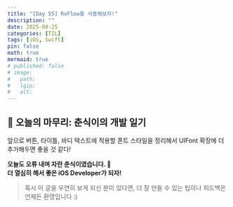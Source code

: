```yaml
---
title: "[Day 55] RxFlow를 사용해보자!" 
description: ""
date: 2025-08-25
categories: [TIL]
tags: [iOS, Swift]
pin: false
math: true
mermaid: true
# published: false
# image:
#   path:
#   lqip: 
#   alt: 
---
```


## 🐾 오늘의 마무리: 춘식이의 개발 일기

앞으로 버튼, 타이틀, 바디 텍스트에 적용할 폰트 스타일을 정리해서
UIFont 확장에 더 추가해두면 좋을 것 같다!

**오늘도 오류 내며 자란 춘식이였습니다. 🐾**  
**더 열심히 해서 좋은 iOS Developer가 되자!**

> 혹시 이 글을 우연히 보게 되신 분이 있다면, 더 잘 만들 수 있는 팁이나 피드백은 언제든 환영입니다 :)